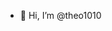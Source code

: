 - 👋 Hi, I’m @theo1010


<!---
theo1010/theo1010 is a ✨ special ✨ repository because its `README.md` (this file) appears on your GitHub profile.
You can click the Preview link to take a look at your changes.
--->
